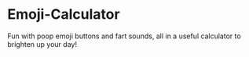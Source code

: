 # Emoji-Calculator
Fun with poop emoji buttons and fart sounds, all in a useful calculator to brighten up your day!
